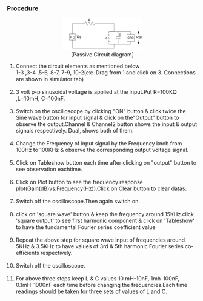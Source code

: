 ### Procedure
<figure style="text-align:center">
<img alt="" src="simulation/images/circuit.png" style="width:50%;height:50%;"/>
<figcaption>[Passive Circuit diagram]</figcaption>
</figure>    
<ol type="1">
  <li>Connect the circuit elements as mentioned below</br> 1-3 ,3-4 ,5-6, 8-7, 7-9, 10-2(ex:-Drag from 1 and click on 3. Connections are shown in simulator tab)</li></br>
  
  <li> 3 volt p-p sinusoidal voltage is applied at the input.Put R=100KΩ ,L=10mH, C=100nF.</li></br>
  
<li>Switch on the oscilloscope by clicking "ON" button & click twice the Sine wave button for input signal & click on the"Output" button to observe the output.Channel & Channel2 button shows the input & output signals respectively. Dual, shows both of them. </li> </br>

<li>Change the Frequency of input signal by the Frequency knob from 100Hz to 100KHz & observe the corresponding output voltage signal.</li></br>



<li>Click on Tableshow button each time after clicking on "output" button to see observation eachtime.</li></br>

<li>Click on Plot button to see the frequency response plot(Gain(dB)vs.Frequency(Hz)).Click on Clear button to clear datas.</li></br>

 <li>Switch off the oscilloscope.Then again switch on.</li></br>
 <li>click on 'square wave' button & keep the frequency around 15KHz.click 'square output' to see first harmonic component & click on 'Tableshow' to have the  fundamental Fourier series coefficient value</li></br>
 <li> Repeat the above step for square wave input of frequencies around 5KHz & 3.5KHz to have values of 3rd & 5th harmonic Fourier series co-efficients respectively.</li></br>
 <li> Switch off the oscilloscope.</li></br>
 <li> For above three steps keep L & C values 10 mH-10nF, 1mh-100nF, 0.1mH-1000nF each time before changing the frequencies.Each time readings should be taken for three sets of values of L and C.</li> 
  
  </ol>
  <script id="MathJax-script" async src="https://cdn.jsdelivr.net/npm/mathjax@3/es5/tex-mml-chtml.js"></script>
